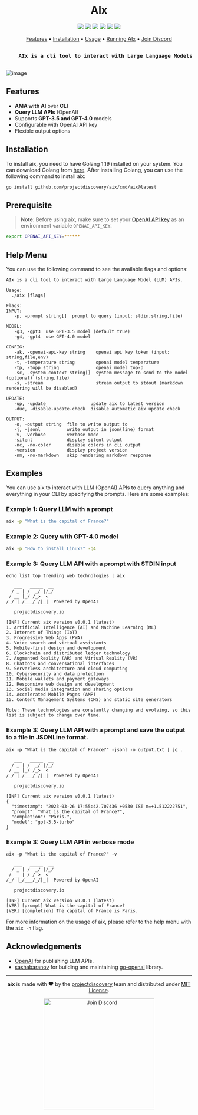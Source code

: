 <h1 align="center">
 AIx
<br>
</h1>


<p align="center">
<a href="https://opensource.org/licenses/MIT"><img src="https://img.shields.io/badge/license-MIT-_red.svg"></a>
<a href="https://goreportcard.com/badge/github.com/projectdiscovery/aix"><img src="https://goreportcard.com/badge/github.com/projectdiscovery/aix"></a>
<a href="https://pkg.go.dev/github.com/projectdiscovery/aix/pkg/aix"><img src="https://img.shields.io/badge/go-reference-blue"></a>
<a href="https://github.com/projectdiscovery/aix/releases"><img src="https://img.shields.io/github/release/projectdiscovery/aix"></a>
<a href="https://twitter.com/pdiscoveryio"><img src="https://img.shields.io/twitter/follow/pdiscoveryio.svg?logo=twitter"></a>
<a href="https://discord.gg/projectdiscovery"><img src="https://img.shields.io/discord/695645237418131507.svg?logo=discord"></a>
</p>

<p align="center">
  <a href="#features">Features</a> •
  <a href="#installation">Installation</a> •
  <a href="#help-menu">Usage</a> •
  <a href="#examples">Running AIx</a> •
  <a href="https://discord.gg/projectdiscovery">Join Discord</a>

</p>

<pre align="center">
<b>
	AIx is a cli tool to interact with Large Language Models (LLM) APIs.
</b>
</pre>

![image](https://user-images.githubusercontent.com/8293321/227775051-440d4ed5-f30e-4ec5-bf1d-10310840ab54.png)

## Features
- **AMA with AI** over **CLI**
- **Query LLM APIs** (OpenAI)
- Supports **GPT-3.5 and GPT-4.0** models
- Configurable with OpenAI API key
- Flexible output options

## Installation
To install aix, you need to have Golang 1.19 installed on your system. You can download Golang from [here](https://go.dev/doc/install). After installing Golang, you can use the following command to install aix:


```bash
go install github.com/projectdiscovery/aix/cmd/aix@latest
```

## Prerequisite

> **Note**: Before using aix, make sure to set your [OpenAI API key](https://platform.openai.com/account/api-keys) as an environment variable `OPENAI_API_KEY`.

```bash
export OPENAI_API_KEY=******
````

## Help Menu
You can use the following command to see the available flags and options:

```console
AIx is a cli tool to interact with Large Language Model (LLM) APIs.

Usage:
  ./aix [flags]

Flags:
INPUT:
   -p, -prompt string[]  prompt to query (input: stdin,string,file)

MODEL:
   -g3, -gpt3  use GPT-3.5 model (default true)
   -g4, -gpt4  use GPT-4.0 model

CONFIG:
   -ak, -openai-api-key string    openai api key token (input: string,file,env)
   -t, -temperature string        openai model temperature
   -tp, -topp string              openai model top-p
   -sc, -system-context string[]  system message to send to the model (optional) (string,file)
   -s, -stream                    stream output to stdout (markdown rendering will be disabled)

UPDATE:
   -up, -update                 update aix to latest version
   -duc, -disable-update-check  disable automatic aix update check

OUTPUT:
   -o, -output string  file to write output to
   -j, -jsonl          write output in json(line) format
   -v, -verbose        verbose mode
   -silent             display silent output
   -nc, -no-color      disable colors in cli output
   -version            display project version
   -nm, -no-markdown   skip rendering markdown response
```

## Examples

You can use aix to interact with LLM (OpenAI) APIs to query anything and everything in your CLI by specifying the prompts. Here are some examples:

### Example 1: Query LLM with a prompt

```bash
aix -p "What is the capital of France?"
```

### Example 2: Query with GPT-4.0 model
```bash
aix -p "How to install Linux?" -g4
```

### Example 3: Query LLM API with a prompt with STDIN input

```console
echo list top trending web technologies | aix

   ___   _____  __
  / _ | /  _/ |/_/
 / __ |_/ /_>  < 
/_/ |_/___/_/|_|  Powered by OpenAI

   projectdiscovery.io		  

[INF] Current aix version v0.0.1 (latest)
1. Artificial Intelligence (AI) and Machine Learning (ML)
2. Internet of Things (IoT)
3. Progressive Web Apps (PWA)
4. Voice search and virtual assistants
5. Mobile-first design and development
6. Blockchain and distributed ledger technology
7. Augmented Reality (AR) and Virtual Reality (VR)
8. Chatbots and conversational interfaces
9. Serverless architecture and cloud computing
10. Cybersecurity and data protection
11. Mobile wallets and payment gateways
12. Responsive web design and development
13. Social media integration and sharing options
14. Accelerated Mobile Pages (AMP)
15. Content Management Systems (CMS) and static site generators

Note: These technologies are constantly changing and evolving, so this list is subject to change over time.
```

### Example 3: Query LLM API with a prompt and save the output to a file in JSONLine format.
```console
aix -p "What is the capital of France?" -jsonl -o output.txt | jq .

   ___   _____  __
  / _ | /  _/ |/_/
 / __ |_/ /_>  < 
/_/ |_/___/_/|_|  Powered by OpenAI

   projectdiscovery.io		  

[INF] Current aix version v0.0.1 (latest)
{
  "timestamp": "2023-03-26 17:55:42.707436 +0530 IST m=+1.512222751",
  "prompt": "What is the capital of France?",
  "completion": "Paris.",
  "model": "gpt-3.5-turbo"
}
```

### Example 3: Query LLM API in verbose mode
```console
aix -p "What is the capital of France?" -v

   ___   _____  __
  / _ | /  _/ |/_/
 / __ |_/ /_>  < 
/_/ |_/___/_/|_|  Powered by OpenAI

   projectdiscovery.io		  

[INF] Current aix version v0.0.1 (latest)
[VER] [prompt] What is the capital of France?
[VER] [completion] The capital of France is Paris.
```

For more information on the usage of aix, please refer to the help menu with the `aix -h` flag.

## Acknowledgements

- [OpenAI](https://platform.openai.com/docs/introduction) for publishing LLM APIs.
- [sashabaranov](https://github.com/sashabaranov) for building and maintaining [go-openai](https://github.com/sashabaranov/go-openai) library.

--------

<div align="center">

**aix** is made with ❤️ by the [projectdiscovery](https://projectdiscovery.io) team and distributed under [MIT License](LICENSE.md).


<a href="https://discord.gg/projectdiscovery"><img src="https://raw.githubusercontent.com/projectdiscovery/nuclei-burp-plugin/main/static/join-discord.png" width="300" alt="Join Discord"></a>

</div>

